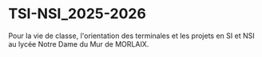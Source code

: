 # TSI-NSI_2025-2026
Pour la vie de classe, l'orientation des terminales et les projets en SI et NSI au lycée Notre Dame du Mur de MORLAIX.
